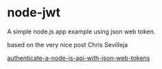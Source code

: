 # node-jwt

A simple node.js app  example using json web token.

based on the very nice post Chris Sevilleja

[authenticate-a-node-js-api-with-json-web-tokens](https://scotch.io/tutorials/authenticate-a-node-js-api-with-json-web-tokens)